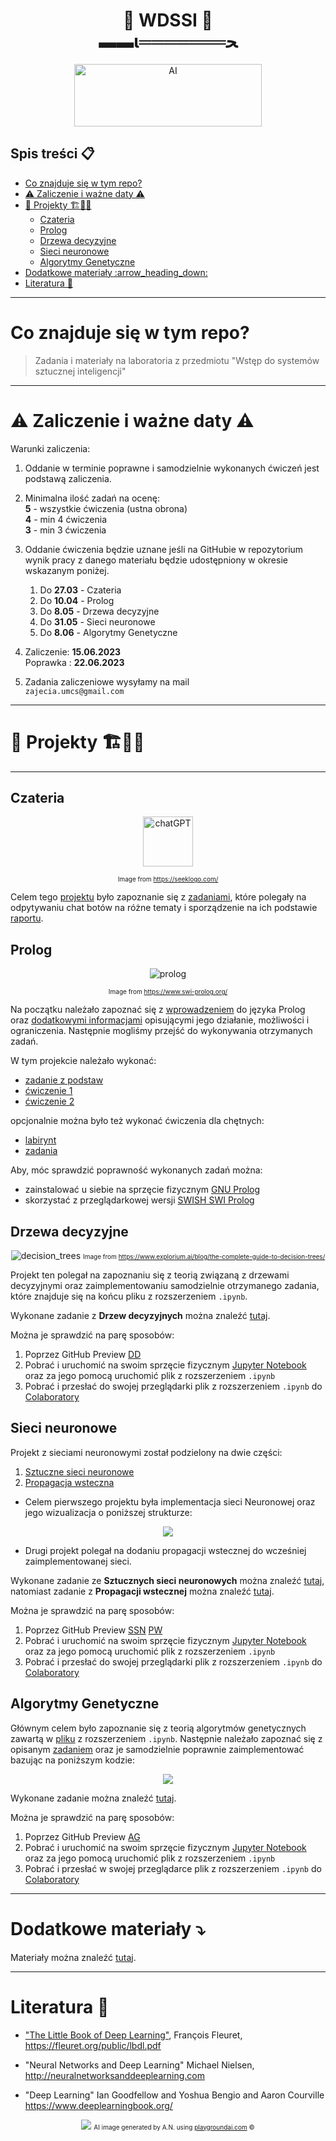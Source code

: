 <h1 align="center">
    🤖 <b>WDSSI</b> 🤖<br />
    ▬▬ι═══════ﺤ
</h1>

<p align="center">
<img src="https://media1.giphy.com/media/ITRemFlr5tS39AzQUL/200w.webp?cid=ecf05e47t9ntwbcdz62q9fg7wavy7nb6jv4h84doo0nl4pt2&ep=v1_gifs_search&rid=200w.webp&ct=g" alt="AI" style="width: 300px; height: 100px;"/>
</p>

## **Spis treści** :clipboard:
  
- [Co znajduje się w tym repo?](#co-znajduje-się-w-tym-repo)
- [⚠️ Zaliczenie i ważne daty ⚠️](#️-zaliczenie-i-ważne-daty-️)
- [👷 Projekty 🏗️🧱🚧](#-projekty-️)
  - [Czateria](#czateria)
  - [Prolog](#prolog)
  - [Drzewa decyzyjne](#drzewa-decyzyjne)
  - [Sieci neuronowe](#sieci-neuronowe)
  - [Algorytmy Genetyczne](#algorytmy-genetyczne)
- [Dodatkowe materiały :arrow\_heading\_down:](#dodatkowe-materiały-arrow_heading_down)
- [Literatura 📖](#literatura-)

---

# Co znajduje się w tym repo?

> Zadania i materiały na laboratoria z przedmiotu "Wstęp do systemów sztucznej inteligencji"

---

# ⚠️ Zaliczenie i ważne daty ⚠️

Warunki zaliczenia:

1. Oddanie w terminie poprawne i samodzielnie wykonanych ćwiczeń jest podstawą zaliczenia.
2. Minimalna ilość zadań na ocenę:\
   **5** - wszystkie ćwiczenia (ustna obrona)\
   **4** - min 4 ćwiczenia\
   **3** - min 3 ćwiczenia
3. Oddanie ćwiczenia będzie uznane jeśli na GitHubie w repozytorium wynik pracy z danego materiału będzie udostępniony w okresie wskazanym poniżej.

   1. Do **27.03** - Czateria
   2. Do **10.04** - Prolog
   3. Do **8.05** - Drzewa decyzyjne
   4. Do **31.05** - Sieci neuronowe
   5. Do **8.06** - Algorytmy Genetyczne

4. Zaliczenie: **15.06.2023**\
   Poprawka : **22.06.2023**

5. Zadania zaliczeniowe wysyłamy na mail\
   `zajecia.umcs@gmail.com`

---

# 👷 Projekty 🏗️🧱🚧

---

## Czateria

<p align="center">
<img src="https://seeklogo.com/images/C/chatgpt-logo-02AFA704B5-seeklogo.com.png" alt="chatGPT" style="width: 80px; height: 80px;"/>
</p>
<p align="center"><font size="-2">Image from <a href="https://www.swi-prolog.org/">https://seeklogo.com/</a></font>
</p>

Celem tego [projektu](czateria) było zapoznanie się z [zadaniami](czateria/lab.pdf), które polegały na odpytywaniu chat botów na różne tematy i sporządzenie na ich podstawie [raportu](czateria/czateria.pdf).

## Prolog

<p align="center">
<img src="https://www.swi-prolog.org/icons/swipl.png" alt="prolog"/>
</p>
<p align="center"><font size="-2">Image from <a href="https://seeklogo.com/">https://www.swi-prolog.org/</a></font>
</p>

Na początku należało zapoznać się z [wprowadzeniem](prolog/prolog_intro.pdf) do języka Prolog oraz [dodatkowymi informacjami](prolog/info.txt) opisującymi jego działanie, możliwości i ograniczenia. Następnie mogliśmy przejść do wykonywania otrzymanych zadań.

W tym projekcie należało wykonać: 

- [zadanie z podstaw](prolog/podstawy)
- [ćwiczenie 1](prolog/cwiczenia/cwiczenie_1)
- [ćwiczenie 2](prolog/cwiczenia/cwiczenie_2)

opcjonalnie można było też wykonać ćwiczenia dla chętnych:

- [labirynt](prolog/cwiczenia/dla_chetnych_1)
- [zadania](prolog/cwiczenia/dla_chetnych_2)

Aby, móc sprawdzić poprawność wykonanych zadań można:
- zainstalować u siebie na sprzęcie fizycznym [GNU Prolog](http://www.gprolog.org/)
- skorzystać z przeglądarkowej wersji [SWISH SWI Prolog](https://swish.swi-prolog.org/)
  
## Drzewa decyzyjne

<p align="center">
<img src="https://www.explorium.ai/wp-content/uploads/2019/12/Decision-Trees-2.png" alt="decision_trees"/>
<font size="-2">Image from <a href="https://www.explorium.ai/blog/the-complete-guide-to-decision-trees/">https://www.explorium.ai/blog/the-complete-guide-to-decision-trees/</a></font>
</p>

Projekt ten polegał na zapoznaniu się z teorią związaną z drzewami decyzyjnymi oraz zaimplementowaniu samodzielnie otrzymanego zadania, które znajduje się na końcu pliku z rozszerzeniem ```.ipynb```.

Wykonane zadanie z **Drzew decyzyjnych** można znaleźć [tutaj](drzewa_decyzyjne).

Można je sprawdzić na parę sposobów:

1. Poprzez GitHub Preview [DD](drzewa_decyzyjne/DecisionTrees_adrian_nafalski.ipynb)
2. Pobrać i uruchomić na swoim sprzęcie fizycznym [Jupyter Notebook](https://jupyter.org/) oraz za jego pomocą uruchomić plik z rozszerzeniem ```.ipynb``` 
3. Pobrać i przesłać do swojej przeglądarki plik z rozszerzeniem ```.ipynb``` do [Colaboratory](https://colab.research.google.com/?utm_source=scs-index)
   
## Sieci neuronowe

Projekt z sieciami neuronowymi został podzielony na dwie części:

1. [Sztuczne sieci neuronowe](sztuczne_sieci_neuronowe)
2. [Propagacja wsteczna](propagacja_wsteczna)

- Celem pierwszego projektu była implementacja sieci Neuronowej oraz jego wizualizacja o poniższej strukturze:

<p align="center">
  <img src="sztuczne_sieci_neuronowe\zadanie\assets\nn.jpg" />
</p>

- Drugi projekt polegał na dodaniu propagacji wstecznej do wcześniej zaimplementowanej sieci.

Wykonane zadanie ze **Sztucznych sieci neuronowych** można znaleźć [tutaj](sztuczne_sieci_neuronowe/zadanie), natomiast zadanie z **Propagacji wstecznej** można znaleźć [tutaj](propagacja_wsteczna/zadanie). 

Można je sprawdzić na parę sposobów:

1. Poprzez GitHub Preview [SSN](sztuczne_sieci_neuronowe/zadanie/adrian_nafalski_ann.ipynb) [PW](propagacja_wsteczna/zadanie/adrian_nafalski_back_propagation.ipynb)
2. Pobrać i uruchomić na swoim sprzęcie fizycznym [Jupyter Notebook](https://jupyter.org/) oraz za jego pomocą uruchomić plik z rozszerzeniem ```.ipynb``` 
3. Pobrać i przesłać do swojej przeglądarki plik z rozszerzeniem ```.ipynb``` do [Colaboratory](https://colab.research.google.com/?utm_source=scs-index)

## Algorytmy Genetyczne

Głównym celem było zapoznanie się z teorią algorytmów genetycznych zawartą w [pliku](algorytmy_genetyczne/materiały/Genetic_algorithms.ipynb) z rozszerzeniem ```.ipynb```. Następnie należało zapoznać się z opisanym [zadaniem](algorytmy_genetyczne/zadanie/README.md) oraz je samodzielnie poprawnie zaimplementować bazując na poniższym kodzie:

<p align="center">
  <img src="algorytmy_genetyczne\zadanie\assets\screen.png" />
</p>

Wykonane zadanie można znaleźć [tutaj](algorytmy_genetyczne/zadanie).

Można je sprawdzić na parę sposobów:

1. Poprzez GitHub Preview [AG](algorytmy_genetyczne/zadanie/adrian_nafalski_genetic_algorithm.ipynb)
2. Pobrać i uruchomić na swoim sprzęcie fizycznym [Jupyter Notebook](https://jupyter.org/) oraz za jego pomocą uruchomić plik z rozszerzeniem ```.ipynb``` 
3. Pobrać i przesłać w swojej przeglądarce plik z rozszerzeniem ```.ipynb``` do [Colaboratory](https://colab.research.google.com/?utm_source=scs-index)

---

# Dodatkowe materiały :arrow_heading_down:

Materiały można znaleźć [tutaj](dodatkowe_notebooki).

---

# Literatura 📖

- ["The Little Book of Deep Learning"](https://drive.google.com/file/d/1dZvrCVKJ6cqT9lxgo2BF-TBrZA_L0C4g/view?usp=share_link), François Fleuret, https://fleuret.org/public/lbdl.pdf

- "Neural Networks and Deep Learning" Michael Nielsen, http://neuralnetworksanddeeplearning.com

- "Deep Learning" Ian Goodfellow and Yoshua Bengio and Aaron Courville https://www.deeplearningbook.org/
  

<p align="center">
  <img src="czateria/assets/AI.png" />
<font size="-2">AI image generated by A.N. using <a href="https://playgroundai.com/">playgroundai.com</a> &copy</font>
</p>
